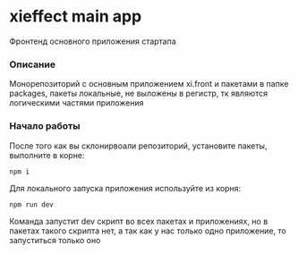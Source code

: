 # xieffect main app

Фронтенд основного приложения стартапа

### Описание

Монорепозиторий с основным приложением xi.front и пакетами в папке packages, пакеты локальные, не выложены в регистр, тк являются логическими частями приложения

### Начало работы

После того как вы склонирвоали репозиторий, установите пакеты, выполните в корне:

```
npm i
```

Для локального запуска приложения используйте из корня:

```
npm run dev
```

Команда запустит dev скрипт во всех пакетах и приложениях, но в пакетах такого скрипта нет, а так как у нас только одно приложение, то запуститься только оно
